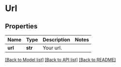 # Url

## Properties
Name | Type | Description | Notes
------------ | ------------- | ------------- | -------------
**url** | **str** | Your url. | 

[[Back to Model list]](../README.md#documentation-for-models) [[Back to API list]](../README.md#documentation-for-api-endpoints) [[Back to README]](../README.md)


